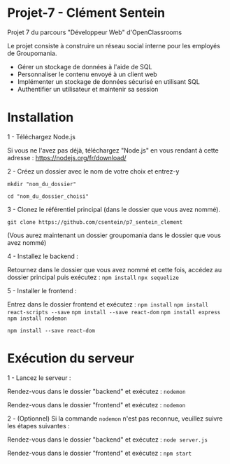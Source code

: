 # Projet-7 - Clément Sentein

Projet 7 du parcours "Développeur Web" d'OpenClassrooms

Le projet consiste à construire un réseau social interne pour les employés de Groupomania.

- Gérer un stockage de données à l'aide de SQL
- Personnaliser le contenu envoyé à un client web
- Implémenter un stockage de données sécurisé en utilisant SQL
- Authentifier un utilisateur et maintenir sa session


# Installation

1 - Téléchargez Node.js

Si vous ne l'avez pas déjà, téléchargez "Node.js" en vous rendant à cette adresse :
https://nodejs.org/fr/download/

2 - Créez un dossier avec le nom de votre choix et entrez-y

 `mkdir "nom_du_dossier"`
 
 `cd "nom_du_dossier_choisi"`

3 - Clonez le référentiel principal (dans le dossier que vous avez nommé).

`git clone https://github.com/csentein/p7_sentein_clement`

(Vous aurez maintenant un dossier groupomania dans le dossier que vous avez nommé)

4 - Installez le backend :

Retournez dans le dossier que vous avez nommé et cette fois, accédez au dossier principal puis exécutez :
`npm install`
`npx sequelize`

5 - Installer le frontend :

Entrez dans le dossier frontend et exécutez :
`npm install`
`npm install react-scripts --save`
`npm install --save react-dom`
`npm install express`
`npm install nodemon`

`npm install --save react-dom`


# Exécution du serveur

1 - Lancez le serveur :

Rendez-vous dans le dossier "backend" et exécutez :
`nodemon`

Rendez-vous dans le dossier "frontend" et exécutez :
`nodemon`

2 - (Optionnel) Si la commande `nodemon` n'est pas reconnue, veuillez suivre les étapes suivantes :

Rendez-vous dans le dossier "backend" et exécutez :
`node server.js`

Rendez-vous dans le dossier "frontend" et exécutez :
`npm start`


